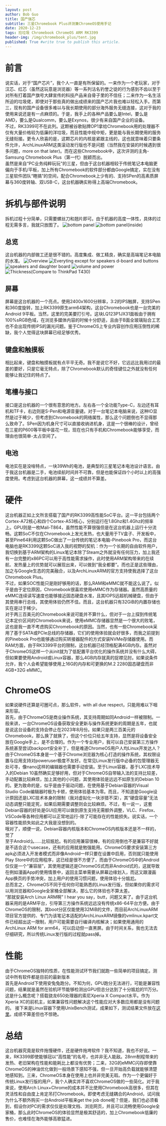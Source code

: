 ```yaml
---
layout: post
author: Bob Guo
title: 国产强芯
subtitle: 三星Chromebook Plus评测兼ChromeOS使用手记
date: 2020-12-23
tags: 捡垃圾 Chromebook ChromeOS ARM RK3399
header-img: /img/chromebook_plus/tent.jpg
published: True #write true to publish this article.
---
```

# 前言
说实话，对于“国产芯片”，我个人一直是有所保留的。一来作为一个老玩家，对于汉芯、红芯（虽然这玩意是浏览器）等一系列沽名钓誉之徒的行为感到不齿以至于对所有打着国产旗号大肆宣传的科技产品来自骨子里的不信任；二来作为一名生活所迫的垃圾佬，即使对于那些真的做出成绩来的国产芯片我也难以轻松入手。而第三，现有的国产设备很多难以与我长期使用的部分海外服务无缝连接，这对于我的使用来说还是有一点麻烦的。于是，我手上的各种产品要么是Intel，要么是AMD，要么是Qualcomm，要么是Exynos，很少有来自国产企业的设备。  
不过，RK3399可不在此列。这颗被谷歌贴牌OP1拿给Chromebook用的处理器不仅有大量价格较为低廉的洋垃圾，而且性能中规中矩，更是能与我长期使用的服务无缝衔接。更令人欣喜的是，这颗芯片的内核是紧跟主线的，这也就意味着只要条件允许，ArchLinuxARM这类滚动发行版也不是问题（当然我在安装的时候遇到很多问题，more on that later)。而在这些Chromebook中，这次评测的主角-Samsung Chromebook Plus（第一代）脱颖而出。  
虽然是来自“PC业务纯粹玩玩”的三星，但由于这台机器相较于传统笔记本电脑更偏向于手机/平板，加上所有Chromebook的软件部分都由Google搞定，实在没有三星软件团队“瞎搞”的空间，配合Chromebook上少有的、支持SPen的高素质屏幕与360度转轴、双USB-C，这台机器确实称得上高端Chromebook。  
# 拆机与部件说明
拆机过程十分简单，只需要螺丝刀和翘片即可。由于机器的高度一体性，具体的过程无需多言，我就只放图了。
![bottom panel](/img/chromebook_plus/d.jpg)
![bottom panel(inside)](/img/chromebook_plus/d2.jpg)

## 总览
这台机器的内部做工还是很不错的。高度集成、做工精良，确实是高端笔记本电脑的水准。
![Overview](/img/chromebook_plus/overall.jpg)
![Everyting except for speakers d-board and buttons](/img/chromebook_plus/everything.jpg)
![speakers and daughter board](/img/chromebook_plus/speaker.jpg)
![volume and power](/img/chromebook_plus/button.jpg)
![Thickness(Compare to ThinkPad T430)](/img/chromebook_plus/thick.jpg)
## 屏幕
屏幕是这台机器的一个亮点。使用2400x1600分辨率，3:2的IPS触屏，支持SPen和360度旋转，加上RK3399原生arm64架构，这台Chromebook也是一台完美的Android 9平板。当然，这里的完美要打引号。这块LQ123P1JX31面板由于拥有100%sRGB色域，在浏览多媒体内容的时候十分舒适，且由于B面全玻璃贴合工艺也不会出现传统IPS的漏光问题。鉴于ChromeOS上专业内容创作应用压倒性的稀缺，我个人觉得这块屏幕已经足够优秀。  
## 键盘和触摸板
相比起来，键盘和触摸板就有点平平无奇。我不是说它不好，它远远比我用过的最差的要好，只是它毫无特点，除了Chromebook默认的奇怪键位之外就没有任何能够让我记住的特点了。  
## 笔槽与接口
接口是这台机器的一个很有意思的地方。左右各一个全功能Type-C，左边还有耳机和TF卡，右边则是S-Pen和电源音量键。对于一台笔记本电脑来说，这种IO显然是过于稀少，但考虑到Chromebook的网络属性，那么这个问题倒也不显得那么致命了。SPen因为机身尺寸可以直接收纳进机身，这是一个很棒的设计，曾经在三星的P600等平板中昙花一现，现在也只有手机和Chromebook能够享受，而理由也很简单-太占空间了。  
## 电池
电池实在是没啥特点，一块39Wh的电池，是典型的三星笔记本电池设计语言。由于我这台机器是二手，电池续航时间并不可靠，但是也能保证四个小时以上的高强度使用。考虑到这台机器的屏幕，这一成绩并不算差。
# 硬件
这台机器正如上文所言搭载了国产的RK3399高性能SoC平台。这一平台包括两个Cortex-A72核心和四个Cortex-A53核心，分别运行在1.8Ghz和1.4Ghz的频率上。GPU则是一枚Mali-T864，虽然性能不算很强但是在这台机器上运行十分流畅。这颗SoC不仅在Chromebook上发光发热，也大量用于TV盒子、开发板中，甚至Pine64利用这颗SoC做出了一台传统的笔记本电脑-Pinebook Pro，而这台电脑也是RK3399这颗SoC进入我的视野的契机：作为一个长期的自由软件用户，我切换到基于ARM架构的Linux笔记本除了Steam之外就没有任何压力，加上我还有一台完整的x86PC可以用于高性能需求操作，此时使用ARM架构带来的在续航、发热量上的优势就可以展现出来，可以做到“我全都要”。而也正是这些理由，加之与Google生态的完美融合，以及ArchLinuxARM的官方支持使我选择了这台Chromebook Plus。  
不过，如果SOC性能只是刚好够用的话，那么RAM和eMMC就不能这么说了。似乎是由于定位原因，Chromebook很喜欢使用eMMC作为存储器。虽然高质量的eMMC连续读写速度也能够接近固态硬盘水准，且其IOPS远超机械硬盘，但由于其使用串行总线，其使用体验仍然不佳。而且，这台机器只有32GiB的内置存储也实在是过于稀少。  
对于两三百美元的Chromebook来说可能并不算什么，但对于一台上探到传统笔记本定价区间的Chromebook来说，使用eMMC存储器显然是一个很大的败笔，这也是我一直不考虑购买Chromebook的原因。当然，也有一些Chromebook采用了基于SATA或PCIe总线的存储器，它们的使用体验就会好很多，而我之前提到的Pinebook Pro也能够通过购买转接器配件的方式安装NVMe存储器使用。而RAM方面，由于RK3399平台的限制，这台机器已经顶格配满4GB内存。虽然对于ChromeOS这样一个从init就为了低配置平台优化的操作系统并没有什么大碍，但如果要使用Android或Linux容器，那么4GB内存就真的捉襟见肘。如果说条件允许，我个人会希望能够使用上16G的内存和可更换的M.2 2280固态硬盘而非4GB+32G eMMC。  
# ChromeOS
如果说硬件还算是可圈可点，那么软件，with all due respect，只能用难以下咽来形容。  
首先，由于ChromeOS是商业操作系统，其支持周期如同Android一样被限制。一般来讲，一台ChromeOS设备获取安全更新与操作系统更新的周期是五年，也就是说这台设备的支持会停止在2023年8月份。如果只是两三百美元的Chromebook，那么换了就换了，但这个价位只给五年支持，显然是将设备安全放在Google手上，是不合理的。作为一个专业用户，我可以自己安装第三方操作系统甚至尝试backport安全补丁，但是难道ChromeOS用户人均Linux开发达人？  
由于ChromeOS本身是一个基于Chrome浏览器为核心打造的操作系统，其权限设置与应用支持对poweruser极度不友好。在常见Linux发行版中必备的包管理器无处可寻，像nano这样的编辑器也需要手动安装。至于Linux容器，基于LXC技术导入的Debian 10虽然确实足够好用，但对于ChromeOS自带输入法的支持比较差，手动配置比较麻烦，加上其他的小问题，其使用体验是远远不如原生的Debian 10的。更为致命的是，似乎是由于驱动问题，在使用基于Debian容器的Visual Studio Code编辑器时极为卡顿，使用体验基本为零。而且，不知道是Google设计原因还是LXC技术本身的限制（我对虚拟化一块涉猎不深），其“硬盘容量”无法动态调整只能定死，如果后期需要调整则会比较麻烦。不过，有一说一，这套Debian容器的好处是GUI应用可以做到原生支持无需额外调整，VLC、Firefox、VSCode等各种应用都可以正常地运行-除了可能存在的性能损失。说实话，一个容器性能损失如此之大我是没想到的。  
哦对了，顺便一说，Debian容器内核版本和ChromeOS内核版本还是不一样的，觉了  
至于Android么......比较尴尬。有的应用兼容很棒，有的应用倒也不是兼容不好就是不适合这个usecase，还有的应用就是勉强能用。ChromeOS要求安装第三方apk必须进入开发者模式而非像Android一样只要在设置中启用，否则就只能使用Play Store中的应用程序，这已经是很不方便了，而由于ChromeOS中的Android仅仅是一个“兼容层”，其使用逻辑还是ChromeOS式而非Android式的，这就导致在例如漫画App的使用情景中，返回主菜单需要从屏幕边缘划入，而这又跟漫画App换页的手势冲突，加上用户的使用习惯问题，使用体验十分尴尬。  
总而言之，ChromeOS不同于任何你可能熟悉的Linux发行版，但如果你的需求可以用浏览器和Google全家桶全部解决，那么它的体验也不算太差。  
“那就安装Arch Linux ARM啊” I hear you say，butt，问题又来了。由于这台机器采用的是ARM平台，引导第三方操作系统远远没有传统x86-64平台方便。由于ChromeOS的限制，其boot分区仅能使用32MiB的文件，而目前ArchLinuxARM项目官方提供的、专门为该笔记本适配的ArchLinuxARM镜像的vmlinux.kpart文件已经超出这一限制，用户可能需要自行编译内核解决；如果使用通用的ArchLinux ARM for arm64，可以启动但一直黑屏。由于时间关系，我也无法去仔细研究，所以传统Linux发行版的过程就pass掉。
# 性能
由于ChromeOS独特的性质，在性能测试环节我们就跑一些简单的项目搞定。测试中所有软件都是目前的最新版本  
首先是Android下使用安兔兔跑分。不知为何，GPU跑分无法进行，可能是兼容性问题，结果就是虽然在验机环节能够检测出GPU但总分达到了十分尴尬的11万分。这是什么概念呢？搭载骁龙650处理器的索尼Xperia X Compact水平。作为Xperia XC的前机主，如果兼容性问题解决这个性能应对大多数应用都是没有问题的。
接下来是Linux容器下使用UnixBench测试，成果如下，测试结果文件放在[这里](bench/cbp/unixbench.html)。成绩不算差但也不惊艳。
# 总结
这台机器究竟是软件拖慢硬件，还是硬件拖垮软件？我不知道，我也不好说。一来，RK3399即使能够冠以“高性能”的名号，也并非无人能敌。28nm制程带来的发热、老旧架构在性能和能耗比上都没有优势；二来，32G的eMMC闪存即使靠ChromeOS的神油优化做到一般场景下感知不强，但一旦开始高负载就能够清楚地感知到。三来，ChromeOS本身在使用上也并非完美无瑕。作为一个更偏好于传统Linux发行版的用户，我个人确实并不喜欢ChromeOS做的一些简化。对于我来说，使用Arch Linux+Chrome的成本并不比使用Chromebook高很多，但其在灵活性和自由度上肯定吊打Chromebook。即使考虑无缝耦合的Android，试问我为什么不额外购买一台Android平板来get the job done呢？但是，我们也必须看到，假设你对PC的需求仅仅是处理文档、浏览网页，并且可以流畅使用Google全家桶，那么此时ChromeOS的体验显然是极其舒适的，加上Chromebook低廉的售价，也难怪在海外能够高歌猛进。    
